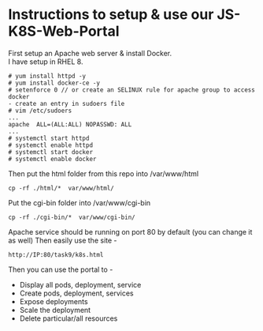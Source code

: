 # Instructions to setup & use our JS-K8S-Web-Portal

First setup an Apache web server & install Docker.  
I have setup in RHEL 8.  

```
# yum install httpd -y
# yum install docker-ce -y
# setenforce 0 // or create an SELINUX rule for apache group to access docker
- create an entry in sudoers file
# vim /etc/sudoers
...
apache	ALL=(ALL:ALL) NOPASSWD: ALL
...
# systemctl start httpd 
# systemctl enable httpd 
# systemctl start docker 
# systemctl enable docker 
```
Then put the html folder from this repo into /var/www/html
```
cp -rf ./html/*  var/www/html/
```
Put the cgi-bin folder into /var/www/cgi-bin
```
cp -rf ./cgi-bin/*  var/www/cgi-bin/
```
Apache service should be running on port 80 by default (you can change it as well)
Then easily use the site - 
```
http://IP:80/task9/k8s.html
```
Then you can use the portal to - 
* Display all pods, deployment, service
* Create pods, deployment, services
* Expose deployments
* Scale the deployment
* Delete particular/all resources
 
